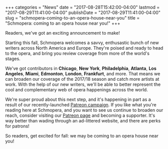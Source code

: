 +++
categories = "News"
date = "2017-08-28T15:42:00-04:00"
lastmod = "2017-08-29T11:41:00-04:00"
publishDate = "2017-08-29T11:41:00-04:00"
slug = "schmopera-coming-to-an-opera-house-near-you"
title = "Schmopera: coming to an opera house near you!"
+++

Readers, we've got an exciting announcement to make!

Starting this fall, Schmopera welcomes a savvy, enthusastic bunch of new writers across North America and Europe. They're poised and ready to head to the opera, and bring you review coverage from more of the world's stages. 

We've got contributors in **Chicago**, **New York**, **Philadelphia**, **Atlanta**, **Los Angeles**, **Miami**, **Edmonton**, **London**, **Frankfurt**, and more. That means we can broaden our coverage of the 2017/18 season and catch more artists at work. With the help of our new writers, we'll be able to better represent the cool and complementary web of opera happenings across the world. 

We're super proud about this next step, and it's happening in part as a result of our recently-launched [Patreon campaign](https://www.patreon.com/schmopera). If you like what you're reading here at Schmopera, and you want to see us continue to broaden our reach, consider visiting our [Patreon page](https://www.patreon.com/schmopera) and becoming a supporter. It's way better than wading through an ad-littered website, and there are perks for patrons!

So readers, get excited for fall: we may be coming to an opera house near you!
